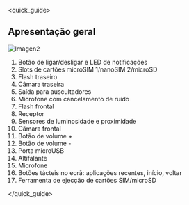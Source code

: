 <quick_guide>
## Apresentação geral

![Imagen2](http://static.energysistem.com/images/manuals/42500/5710f3ac299ba.jpg)

1. Botão de ligar/desligar e LED de notificações
2. Slots de cartões microSIM 1/nanoSIM 2/microSD
3. Flash traseiro
4. Câmara traseira
5. Saída para auscultadores
6. Microfone com cancelamento de ruído
7. Flash frontal
8. Receptor
9. Sensores de luminosidade e proximidade
10. Câmara frontal
11. Botão de volume +
12. Botão de volume -
13. Porta microUSB
14. Altifalante
15. Microfone
16. Botões tácteis no ecrã: aplicações recentes, início, voltar
17. Ferramenta de ejecção de cartões SIM/microSD


</quick_guide>

